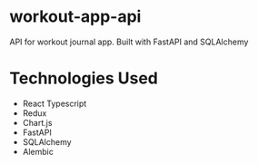 # workout-app-api

API for workout journal app. Built with FastAPI and SQLAlchemy

# Technologies Used

- React Typescript
- Redux
- Chart.js
- FastAPI
- SQLAlchemy
- Alembic
